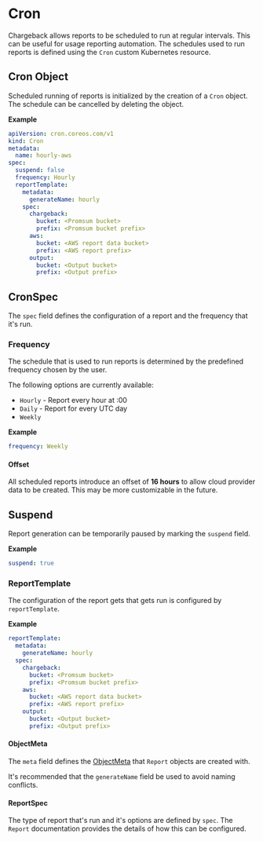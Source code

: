 # Cron
Chargeback allows reports to be scheduled to run at regular intervals. This can be useful for usage reporting automation. The schedules used to run reports is defined using the `Cron` custom Kubernetes resource.

## Cron Object
Scheduled running of reports is initialized by the creation of a `Cron` object. The schedule can be cancelled by deleting the object.

**Example**
```yaml
apiVersion: cron.coreos.com/v1
kind: Cron
metadata:
  name: hourly-aws
spec:
  suspend: false
  frequency: Hourly
  reportTemplate:
    metadata:
      generateName: hourly
    spec:
      chargeback:
        bucket: <Promsum bucket>
        prefix: <Promsum bucket prefix>
      aws:
        bucket: <AWS report data bucket>
        prefix: <AWS report prefix>
      output:
        bucket: <Output bucket>
        prefix: <Output prefix>
```

## CronSpec
The `spec` field defines the configuration of a report and the frequency that it's run.

### Frequency
The schedule that is used to run reports is determined by the predefined frequency chosen by the user.

The following options are currently available:
* `Hourly` - Report every hour at :00
* `Daily` - Report for every UTC day
* `Weekly`

**Example**
```yaml
frequency: Weekly
```

#### Offset
All scheduled reports introduce an offset of **16 hours** to allow cloud provider data to be created. This may be more customizable in the future.

## Suspend
Report generation can be temporarily paused by marking the `suspend` field.

**Example**
```yaml
suspend: true
```

### ReportTemplate
The configuration of the report gets that gets run is configured by `reportTemplate`.

**Example**
```yaml
reportTemplate:
  metadata:
    generateName: hourly
  spec:
    chargeback:
      bucket: <Promsum bucket>
      prefix: <Promsum bucket prefix>
    aws:
      bucket: <AWS report data bucket>
      prefix: <AWS report prefix>
    output:
      bucket: <Output bucket>
      prefix: <Output prefix>
```

#### ObjectMeta
The `meta` field defines the [ObjectMeta](https://kubernetes.io/docs/api-reference/v1.7/#objectmeta-v1-meta) that `Report` objects are created with.

It's recommended that the `generateName` field be used to avoid naming conflicts.

#### ReportSpec
The type of report that's run and it's options are defined by `spec`. The `Report` documentation provides the details of how this can be configured.
